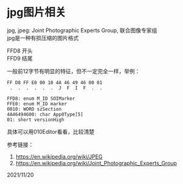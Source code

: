 # jpg图片相关

jpg, jpeg: Joint Photographic Experts Group, 联合图像专家组  
jpg是一种有损压缩的图片格式  

FFD8 开头  
FFD9 结尾  

一般前12字节有明显的特征，但不一定完全一样，举例：  
```
FF D8 FF E0 00 10 4A 46 49 46 00 01
 .  .  .  .  .  .  J  F  I  F  .  .

FFD8: enum M_ID SOIMarker
FFE0: enum M_ID marker
0010: WORD szSection
4A46494600: char App0Type[5]
01: short versionHigh
```
具体可以用010Editor看看，比较清楚  


参考链接：  
1. https://en.wikipedia.org/wiki/JPEG
2. https://en.wikipedia.org/wiki/Joint_Photographic_Experts_Group


2021/11/20  
